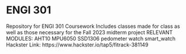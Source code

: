 <h1>ENGI 301 </h1>
Repository for ENGI 301 Coursework
Includes classes made for class as well as those necessary for the Fall 2023 midterm project
RELEVANT MODULES:
AHT10
MPU6050
SSD1306
pedometer
watch
smart_watch
Hackster Link: https://www.hackster.io/tap5/fitrack-381149
